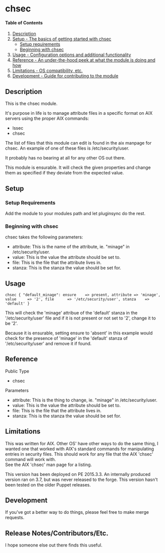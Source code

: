 # chsec

#### Table of Contents

1. [Description](#description)
1. [Setup - The basics of getting started with chsec](#setup)
    * [Setup requirements](#setup-requirements)
    * [Beginning with chsec](#beginning-with-chsec)
1. [Usage - Configuration options and additional functionality](#usage)
1. [Reference - An under-the-hood peek at what the module is doing and how](#reference)
1. [Limitations - OS compatibility, etc.](#limitations)
1. [Development - Guide for contributing to the module](#development)

## Description

This is the chsec module.

It's purpose in life is to manage attribute files in a
specific format on AIX servers using the proper AIX commands:

* lssec
* chsec

The list of files that this module can edit is found in the
aix manpage for chsec. An example of one of these files is
/etc/security/user.

It probably has no bearing at all for any other OS out there.

This module is ensurable.  It will check the given properties and change
them as specified if they deviate from the expected value.

## Setup

### Setup Requirements 

Add the module to your modules path and let pluginsync do the rest.

### Beginning with chsec

chsec takes the following parameters:

* attribute: This is the name of the attribute, ie. "minage" in /etc/security/user.
* value: This is the value the attribute should be set to.
* file: This is the file that the attribute lives in.
* stanza:  This is the stanza the value should be set for.

## Usage

`chsec { "default_minage":
  ensure    => present,
  attribute => 'minage',
  value     => '2',
  file      => '/etc/security/user',
  stanza    => 'default'
}`

This will check the 'minage' attribue of the 'default' stanza in the '/etc/security/user'
file and if it is not present or not set to '2', change it to be '2'.

Because it is ensurable, setting ensure to 'absent' in this example would check for
the presence of 'minage' in the 'default' stanza of '/etc/security/user' and remove it
if found.


## Reference

Public Type
* chsec

Parameters
* attribute: This is the thing to change, ie. "minage" in /etc/security/user.
* value: This is the value the attribute should be set to.
* file: This is the file that the attribute lives in.
* stanza:  This is the stanza the value should be set for.


## Limitations

This was written for AIX.  Other OS' have other ways to do the same thing, I wanted
one that worked with AIX's standard commands for manipulating entries in security
files. This should work for any file that the AIX 'chsec' command will work with.  
See the AIX 'chsec' man page for a listing.

This version has been deployed on PE 2015.3.3.  An internally produced version ran on 
3.7, but was never released to the forge.  This version hasn't been tested on the older
Puppet releases.

## Development

If you've got a better way to do things, please feel free to make merge requests.

## Release Notes/Contributors/Etc.

I hope someone else out there finds this useful.
